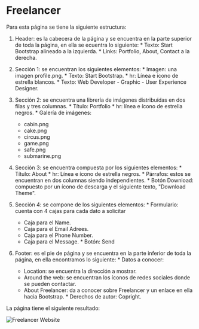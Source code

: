 # Freelancer


Para esta página se tiene la siguiente estructura:

  1. Header: es la cabecera de la página y se encuentra en la parte superior de toda la página, en ella se ecuentra lo siguiente:
    * Texto: Start Bootstrap alineado a la izquierda.
    * Links: Portfolio, About, Contact a la derecha.

  2. Sección 1: se encuentran los siguientes elementos:
    * Imagen: una imagen profile.png.
    * Texto: Start Bootstrap.
    * hr: Línea e ícono de estrella blancos.
    * Texto: Web Developer - Graphic - User Experience Designer.

  3. Sección 2: se encuentra una librería de imágenes distribuídas en dos filas y tres columnas.
    * Título: Portfolio
    * hr: línea e ícono de estrella negros.
    * Galería de imágenes: 
      - cabin.png
      - cake.png
      - circus.png
      - game.png
      - safe.png
      - submarine.png

  4. Sección 3: se encuentra compuesta por los siguientes elementos:
    * Título: About
    * hr: Línea e ícono de estrella negros.
    * Párrafos: estos se encuentran en dos columnas siendo independientes.
    * Botón Download: compuesto por un ícono de descarga y el siguiente texto, "Download Theme".

  5. Sección 4: se compone de los siguientes elementos:
    * Formulario: cuenta con 4 cajas para cada dato a solicitar
      - Caja para el Name.
      - Caja para el Email Adrees.
      - Caja para el Phone Number.
      - Caja para el Message.
    * Botón: Send

  6. Footer: es el pie de página y se encuentra en la parte inferior de toda la página, en ella encontramos lo siguiente:
    * Datos a conocer:
      - Location: se encuentra la dirección a mostrar.
      - Around the web: se encuentran los íconos de redes sociales donde se pueden contactar.
      - About Freelancer: da a conocer sobre Freelancer y un enlace en ella hacia Bootstrap.
    * Derechos de autor: Copright.
  
La página tiene el siguiente resultado: 

![Freelancer Website](docs/fullpage.png)